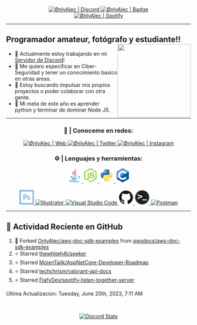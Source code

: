 <p align="center">
    <a href= https://github.com/OnlyAlec>
        <img alt="" src="https://readme-typing-svg.herokuapp.com?font=Monoton&color=1DF7DB&size=70&center=true&vCenter=true&width=500&height=100&lines=%5BOnlyAlec%5D">
    </a> <br/>
    <a href= https://discord.com/invite/fTV2wpbTQY>
        <img alt="ØnlyAlec | Discord" src="https://img.shields.io/discord/821845551921233920?color=blueviolet&label=Server&logo=Discord&style=for-the-badge">
    </a>
    <a href= https://github.com/OnlyAlec/Discord-BcK-Server>
       <img alt="ØnlyAlec | Badge" src="https://img.shields.io/github/last-commit/OnlyAlec/Discord-BcK-Server?logo=Github&style=for-the-badge">
    </a>
	<br/>
	<a href= https://open.spotify.com/user/12133135781>
		<img alt="ØnlyAlec | Spotify" src="https://readme-spotify-hg24563xw-onlyalec.vercel.app/api/spotify">
	</a>
</p>
		
---

## Programador amateur, fotógrafo y estudiante!! <img width="200px" height="200px" src="https://images-ext-2.discordapp.net/external/xLqU959dX7Vj4R5J336CV1JLgbJ5_49329SnvgqFHGY/%3Fv%3D1/https/cdn.discordapp.com/emojis/852989677376503868.gif" align=right>
- 💬 Actualmente estoy trabajando en mi [Servidor de Discord][Bot]! 
- 🎈 Me quiero especificar en Ciber-Seguridad y tener un conocimiento basico en otras areas.
- 💠 Estoy buscando impulsar mis propios proyectos o poder colaborar con otra gente.
- 💖 Mi meta de este año es aprender python y terminar de dominar Node JS.

---
	
<h3 align="center">👥 | Conoceme en redes: </h3>
<p align="center">
		<a href=https://thealecview.mypixieset.com>
			<img alt="ØnlyAlec | Web" width="60px" src="https://img.icons8.com/fluency/48/000000/web-design.png"/>
		</a>
		<a href=https://twitter.com/DerkerBeck>
			<img alt="ØnlyAlec | Twitter" width="60px" src="https://img.icons8.com/fluency/48/000000/twitter-squared.png"/>
		</a>
		<a href=https://www.instagram.com/alexis.chacs>
			<img alt="ØnlyAlec | Instagram" width="60px" src="https://img.icons8.com/fluency/48/000000/instagram-new.png"/>
		</a>
</p>

<h3 align="center"> ⚙ | Lenguajes y herramientas: </h3>
<p align="center">
	<a href=https://dev.java>
		<img alt="Java" width="40px" src="https://raw.githubusercontent.com/devicons/devicon/master/icons/java/java-original.svg" />
	<a>
	<a href=https://nodejs.org>
		<img alt="NodeJS" width="40px" src="https://raw.githubusercontent.com/devicons/devicon/00f02ef57fb7601fd1ddcc2fe6fe670fef3ae3e4/icons/nodejs/nodejs-plain.svg"/>
	<a>
	<a href=https://www.python.org/psf-landing>
		<img alt="Python" width="40px" src="https://raw.githubusercontent.com/devicons/devicon/master/icons/python/python-original.svg" />
	<a>
	<a href=https://visualstudio.microsoft.com/es/vs/features/cplusplus>
		<img alt="C" width="40px" src="https://raw.githubusercontent.com/devicons/devicon/master/icons/c/c-original.svg" />
	<a>	<br> <br>
	<a href=https://www.photoshop.com>
		<img alt="Photoshop" width="40px" src="https://raw.githubusercontent.com/devicons/devicon/master/icons/photoshop/photoshop-line.svg" />
	<a>
	<a href=https://www.adobe.com/mx/products/illustrator.html>
		<img alt="Illustrator" width="40px" src="https://www.vectorlogo.zone/logos/adobe_illustrator/adobe_illustrator-icon.svg" />
	<a>
	<a href=https://code.visualstudio.com>
		<img alt="Visual Studio Code" width="40px" src="https://cdn.worldvectorlogo.com/logos/visual-studio-code-1.svg" />
	<a>
	<a href=https://github.com>
		<img alt="GitHub" width="40px" src="https://raw.githubusercontent.com/devicons/devicon/00f02ef57fb7601fd1ddcc2fe6fe670fef3ae3e4/icons/github/github-original.svg" />
	<a>
	<a href=#>
		<img alt="Terminal" width="40px" src="https://raw.githubusercontent.com/github/explore/80688e429a7d4ef2fca1e82350fe8e3517d3494d/topics/terminal/terminal.png" />
	<a>
	<a href=https://www.postman.com>
		<img alt="Postman" width="40px" src="https://www.vectorlogo.zone/logos/getpostman/getpostman-icon.svg" />
	<a>
</p>

---

## 💎 Actividad Reciente en GitHub
<!--RECENT_ACTIVITY:start-->
1. 🔱 Forked [OnlyAlec/aws-doc-sdk-examples](https://github.com/OnlyAlec/aws-doc-sdk-examples) from [awsdocs/aws-doc-sdk-examples](https://github.com/awsdocs/aws-doc-sdk-examples)
2. ⭐ Starred [thewhiteh4t/seeker](https://github.com/thewhiteh4t/seeker)
3. ⭐ Starred [MoienTajik/AspNetCore-Developer-Roadmap](https://github.com/MoienTajik/AspNetCore-Developer-Roadmap)
4. ⭐ Starred [techchrism/valorant-api-docs](https://github.com/techchrism/valorant-api-docs)
5. ⭐ Starred [FlafyDev/spotify-listen-together-server](https://github.com/FlafyDev/spotify-listen-together-server)
<!--RECENT_ACTIVITY:end-->

<!--RECENT_ACTIVITY:last_update-->
Ultima Actualizacion: Tuesday, June 20th, 2023, 7:11 AM
<!--RECENT_ACTIVITY:last_update_end-->

<br/>
<p align="center">
	<a href=https://github.com/OnlyAlec>
		<img alt="Discord Stats" src="https://github-readme-stats.vercel.app/api/top-langs/?username=OnlyAlec&theme=tokyonight">
	</a>
</p>

[Bot]: https://github.com/OnlyAlec/Discord-BcK

<!-- ![Uptime Robot ratio (7 days)](https://img.shields.io/uptimerobot/ratio/m788264843-c4158ce1bcebf4d1fa85aab2?color=blue&label=Online&logo=Discord&style=for-the-badge) -->
